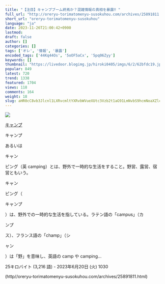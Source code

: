 ```yaml
---
title: "【注目】キャンプブーム終焉か？混雑情報の真相を暴露‼ "
full_url: "http://oreryu-torimatomenyu-susokuhou.com/archives/25891811.html"
short_url: "oreryu-torimatomenyu-susokuhou"
language: "ja"
date: 2023-11-26T21:00:42+0900
lastmod: 
draft: false
author: []
categories: []
tags: ['オレ', '情報', '暴露']
encoded_tags: ['44Kq44Os', '5oOF5aCx', '5pq06Zyy']
keywords: []
thumbnail: "https://livedoor.blogimg.jp/hiroki0405/imgs/6/2/62bfdc19.jpg"
popular: 849
latest: 720
trend: 1338
featured: 1704
views: 118
comments: 164
weight: 18
slug: aHR0cC8vb3Jlcnl1LXRvcmltYXRvbWVueXUtc3Vzb2t1aG91LmNvbS9hcmNoaXZlcy8yNTg5MTgxMS5odG1s
---
```


![](https://livedoor.blogimg.jp/hiroki0405/imgs/6/2/62bfdc19.jpg)

<div><a title='キャンプ' href='https//ja.wikipedia.org/wiki/%E3%82%AD%E3%83%A3%E3%83%B3%E3%83%97' target='_blank'><p>キャンプ</p></a> <p class='searchresult'><p>キャンプ</p>あるいは<p>キャン</p>ピング（英 camping）とは、野外で一時的な生活をすること。野営、露営、宿営ともいう。 <p>キャン</p>ピング（<p>キャンプ</p>）は、野外での一時的な生活を指している。ラテン語の「campus」（カ<p>ンプ</p>ス）、フランス語の「champ」（シ<p>ャン</p>）は「野」を意味し、英語の camp や camping…</p> <p class='mw-search-result-data'>25キロバイト (3,216 語) - 2023年6月20日 (火) 1030</p></div>

(http//oreryu-torimatomenyu-susokuhou.com/archives/25891811.html)
